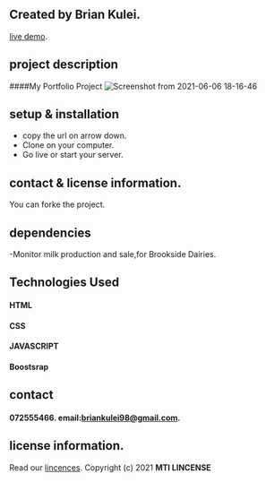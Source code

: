 ## Created by Brian Kulei.
[live demo](https://brian6382.github.io/portfolio_project/).
##  project description
####My Portfolio Project 
![Screenshot from 2021-06-06 18-16-46](https://user-images.githubusercontent.com/82508349/120929886-84112200-c6f3-11eb-90af-9ae2b446bc07.png)
## setup & installation
- copy the url on arrow down.
- Clone on your computer.
- Go live or start your server.
## contact & license information.
You can forke the project.
## dependencies
-Monitor milk production and sale,for Brookside Dairies.
## Technologies Used
#### HTML 
#### CSS  
#### JAVASCRIPT
#### Boostsrap
## contact 
#### 072555466. email:briankulei98@gmail.com. 
## license information.
Read our [lincences](./Lincense).
Copyright (c) 2021 **MTI LINCENSE**
